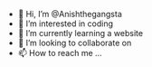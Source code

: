 - 👋 Hi, I’m @Anishthegangsta
- 👀 I’m interested in coding
- 🌱 I’m currently learning a website
- 💞️ I’m looking to collaborate on 
- 📫 How to reach me ...

<!---
Anishthegangsta/Anishthegangsta is a ✨ special ✨ repository because its `README.md` (this file) appears on your GitHub profile.
You can click the Preview link to take a look at your changes.
--->
